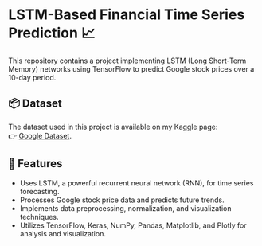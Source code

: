 # LSTM-Based Financial Time Series Prediction 📈 

This repository contains a project implementing LSTM (Long Short-Term Memory) networks using TensorFlow to predict Google stock prices over a 10-day period.

## 📦 Dataset
The dataset used in this project is available on my Kaggle page:  
👉 [Google Dataset](https://www.kaggle.com/datasets/mbsoroush/google-dataset).

## 📌 Features
-  Uses LSTM, a powerful recurrent neural network (RNN), for time series forecasting.
-  Processes Google stock price data and predicts future trends.
-  Implements data preprocessing, normalization, and visualization techniques.
-  Utilizes TensorFlow, Keras, NumPy, Pandas, Matplotlib, and Plotly for analysis and visualization.



